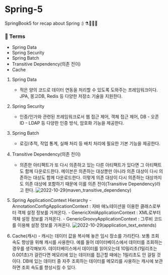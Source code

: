 # Spring-5
SpringBook5 for recap about Spring :) ⚗🧪🍃🌺

### 📝 Terms
  - Spring Data
  - Spring Security
  - Spring Batch
  - Transitive Dependency(의존 전이)
  - Cache

  1. Spring Data
     - 적은 양의 코드로 데이터 연동을 처리할 수 있도록 도와주는 프레임워크이다. JPA, 몽고DB, Redis 등 다양한 저장소 기술을 지원한다.

  2. Spring Security
     - 인증/인가와 관련된 프레임워크로서 웹 접근 제어, 객체 접근 제어, DB - 오픈 ID - LDAP 등
     다양한 인증 방식, 암호화 기능을 제공한다.
  
  3. Spring Batch
     - 로깅/추적, 작업 통계, 실패 처리 등 배치 처리에 필요한 기본 기능을 제공한다.

  4. Transitive Dependency(의존 전이)
     - 의존한 아티팩트가 또 다시 의존하고 있는 다른 아티팩트가 있다면 그 아티팩트도 함께 다운로드한다. 메이븐은 의존하는 대상뿐만 아니라 의존 대상이 다시 의존하는 대상도 함께 다운로드한다. 이렇게 의존 대상이 다시 의존하는 대상까지도 의존 대상에 포함하기 때문에 이를 의존 전이(Transitive Dependency)라고 한다.
     ![2022-10-29(maven_transitive_dependency)](https://user-images.githubusercontent.com/96904103/198826847-c2e86e92-f4d0-4051-b339-63ead228add5.png)

  5. Spring ApplicationContext Hierarchy
    - AnnotationConfigApplicationContext : 자바 애노테이션을 이용한 클래스로부터 객체 설정 정보를 가져온다.
    - GenericXmlApplicationContext : XML로부터 객체 설정 정보를 가져온다.
    - GenericGroovyApplicationContext : 그루비 코드를 이용해 설정 정보를 가져온다.
    ![2022-10-29(application_text_extends)](https://user-images.githubusercontent.com/96904103/198827083-59af20dd-b46a-4c01-901c-762251814b95.png)

  6. Cache(캐시)
    - 캐시는 데이터 값을 복사해 놓은 임시 장소를 가리킨다. 보통 조회 속도 향상을 위해 캐시를 사용한다. 예를 들어 데이터베이스에서 데이터를 조회하는 경우를 생각해보자. 데이터베이스에서 데이터를 읽어오는데 10밀리초(1밀리초는 0.001초)가 걸린다면 메모리에 있는 데이터를 접근할 때에는 1밀리초도 안 걸릴 것이다. DB에 있는 데이터 중 자주 조회하는 데이터를 메모리를 사용하는 캐시에 보관하면 조회 속도를 향상시킬 수 있다.
